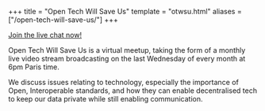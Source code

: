 +++
title = "Open Tech Will Save Us"
template = "otwsu.html"
aliases = ["/open-tech-will-save-us/"]
+++

[Join the live chat now!](https://matrix.to/#/#otwsu:matrix.org)

Open Tech Will Save Us is a virtual meetup, taking the form of a monthly live 
video stream broadcasting on the last Wednesday of every month at 6pm Paris 
time.

We discuss issues relating to technology, especially the importance of Open, 
Interoperable standards, and how they can enable decentralised tech to keep our 
data private while still enabling communication.
